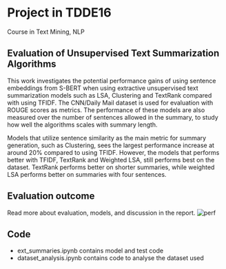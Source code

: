 # Project in TDDE16
Course in Text Mining, NLP

## Evaluation of Unsupervised Text Summarization Algorithms
This work investigates the potential performance gains of using sentence embeddings from S-BERT when using extractive unsupervised text summarization models such as LSA, Clustering and TextRank compared with using TFIDF. The CNN/Daily Mail dataset is used for evaluation with ROUGE scores as metrics. The performance of these models are also measured over the number of sentences allowed in the summary, to study how well the algorithms scales with summary length.

Models that utilize sentence similarity as the main metric for summary generation, such as Clustering, sees the largest performance increase at around 20\% compared to using TFIDF. However, the models that performs better with TFIDF, TextRank and Weighted LSA, still performs best on the dataset. TextRank performs better on shorter summaries, while weighted LSA performs better on summaries with four sentences.

## Evaluation outcome
Read more about evaluation, models, and discussion in the report.
![perf](https://user-images.githubusercontent.com/46990011/107773112-75b28b00-6d3d-11eb-91da-0e4c1b8b948f.png)


## Code
- ext_summaries.ipynb contains model and test code
- dataset_analysis.ipynb contains code to analyse the dataset used
